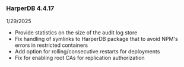 ### HarperDB 4.4.17

1/29/2025

- Provide statistics on the size of the audit log store
- Fix handling of symlinks to HarperDB package that to avoid NPM's errors in restricted containers
- Add option for rolling/consecutive restarts for deployments
- Fix for enabling root CAs for replication authorization
